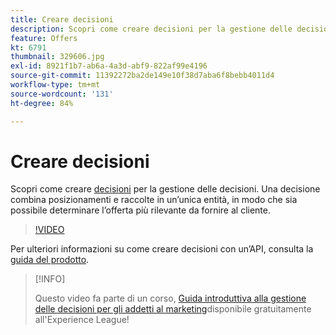 ```yaml
---
title: Creare decisioni
description: Scopri come creare decisioni per la gestione delle decisioni. Una decisione combina posizionamenti e raccolte in un’unica entità, in modo che sia possibile determinare l’offerta più rilevante da fornire al cliente.
feature: Offers
kt: 6791
thumbnail: 329606.jpg
exl-id: 8921f1b7-ab6a-4a3d-abf9-822af99e4196
source-git-commit: 11392272ba2de149e10f38d7aba6f8bebb4011d4
workflow-type: tm+mt
source-wordcount: '131'
ht-degree: 84%

---
```


# Creare decisioni

Scopri come creare [decisioni](https://experienceleague.adobe.com/docs/journey-optimizer/using/offer-decisioniong/create-manage-activities/create-offer-activities.html?lang=it) per la gestione delle decisioni. Una decisione combina posizionamenti e raccolte in un’unica entità, in modo che sia possibile determinare l’offerta più rilevante da fornire al cliente.

>[!VIDEO](https://video.tv.adobe.com/v/329606?quality=12&learn=on)

Per ulteriori informazioni su come creare decisioni con un’API, consulta la [guida del prodotto](https://experienceleague.adobe.com/docs/journey-optimizer/using/offer-decisioniong/api-reference/activities-api/create.html?lang=it).

>[!INFO]
>
> Questo video fa parte di un corso, [Guida introduttiva alla gestione delle decisioni per gli addetti al marketing](https://experienceleague.adobe.com/?recommended=ExperiencePlatform-U-1-2020.1.offerdecisioning)disponibile gratuitamente all&#39;Experience League!
